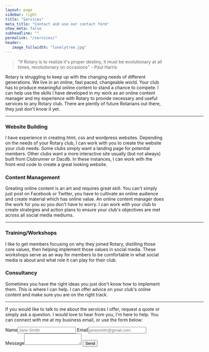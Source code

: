 ```yaml
---
layout: page
sidebar: right
title: "Services"
meta_title: "Contact and use our contact form"
show_meta: false
subheadline: ""
permalink: "/services/"
header:
   image_fullwidth: "lonelytree.jpg"
---
```


<blockquote>"If Rotary is to realize it's proper destiny, it must be evolutionary at all times, revolutionary on occasions" - Paul Harris</blockquote> 
Rotary is struggling to keep up with the changing needs of different generations. We live in an online, fast paced, changeable world. Your club has to produce meaningful online content to stand a chance to compete. I can help use the skills I have developed in my work as an online content manager and my experience with Rotary to provide necessary and useful services to any Rotary club. There are plently of future Rotarians out there, they just don't know it yet.

<hr size="1px" color="#92927f" width="630" align="right">

<div class="column1">
	<h3>Website Building</h3>
	<p>I have experience in creating html, css and wordpress websites. Depending on the needs of your Rotary club, I can work with you to create the website your club needs. Some clubs simply want a landing page for potential members. Other clubs want a more interactive site usually (but not always) built from Clubrunner or Dacdb. In these instances, I can work with the front-end code to create a great looking website.</p>
</div>

<div class="column2">
	<h3>Content Management</h3>
	<p>Greating online content is an art and requires great skill. You can't simply just post on Facebook or Twitter, you have to cultivate an online audience and create material which has online value. An online content manager does the work for you so you don't have to worry. I can work with your club to create strategies and action plans to ensure your club's objectives are met across all social media mediums. </p>
</div>

<hr size="1px" color="#92927f" width="630" align="right">

<div class="column1">
	<h3>Training/Workshops</h3>
	<p>I like to get members focusing on why they joined Rotary, distilling those core values, then helping implement those values in social media. These workshops serve as an way for members to  be comfortable in what social media is about and what role it can play for their club.</p>
</div>

<div class="column2">
	<h3>Consultancy</h3>
	<p>Sometimes you have the right ideas you just don't know how to implement them. This is where I can help. I can offer advice on your club's online content and make sure you are on the right track.</p>
</div>

<hr size="1px" color="#92927f" width="630" align="right">

If you would like to talk to me about the services I offer, request a quote or simply ask a question. I would love to hear from you, I'm here to help. You can connect with me at my business <a mailto="katiebmcoard@gmail.com">email</a>, or use the form below: 

<form action="//formspree.io/katiebmcoard@gmail.com"
      method="POST">
    <label>Name<input type="text" name="name" placeholder="Jane Smith"></label>
    <label>Email<input type="email" name="_replyto" placeholder="janesmith@gmail.com"></label>
    <label>Message<textarea name="message"></textarea></label>
    <!-- This link is the page the user is forwarded to after submission
    We can set this up once we know the permanent domain name.
    <input type="hidden" name="_next" value="//site.io/thanks.html" /> -->
    <input type="submit" value="Send" class='medium button radius'>
</form>

